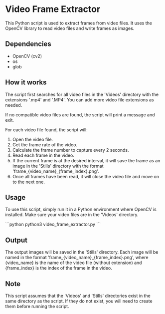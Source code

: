 # Video Frame Extractor

This Python script is used to extract frames from video files. It uses the OpenCV library to read video files and write frames as images.

## Dependencies

- OpenCV (cv2)
- os
- glob

## How it works

The script first searches for all video files in the 'Videos' directory with the extensions '.mp4' and '.MP4'. You can add more video file extensions as needed.

If no compatible video files are found, the script will print a message and exit.

For each video file found, the script will:

1. Open the video file.
2. Get the frame rate of the video.
3. Calculate the frame number to capture every 2 seconds.
4. Read each frame in the video.
5. If the current frame is at the desired interval, it will save the frame as an image in the 'Stills' directory with the format 'frame_{video_name}_{frame_index}.png'.
6. Once all frames have been read, it will close the video file and move on to the next one.

## Usage

To use this script, simply run it in a Python environment where OpenCV is installed. Make sure your video files are in the 'Videos' directory.

\`\`\`python
python3 video_frame_extractor.py
\`\`\`

## Output

The output images will be saved in the 'Stills' directory. Each image will be named in the format 'frame_{video_name}_{frame_index}.png', where {video_name} is the name of the video file (without extension) and {frame_index} is the index of the frame in the video.

## Note

This script assumes that the 'Videos' and 'Stills' directories exist in the same directory as the script. If they do not exist, you will need to create them before running the script.